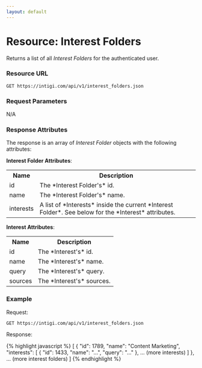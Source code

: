 ```yaml
---
layout: default
---
```


# Resource: Interest Folders

Returns a list of all *Interest Folders* for the authenticated user.

### Resource URL

`GET https://intigi.com/api/v1/interest_folders.json`

### Request Parameters

N/A

### Response Attributes

The response is an array of *Interest Folder* objects with the following attributes:

**Interest Folder Attributes**:

<table>
  <tr>
    <th>Name</th><th>Description</th>
  </tr>
  <tr>
    <td>id</td><td>The *Interest Folder's* id.</td>
  </tr>
  <tr>
    <td>name</td><td>The *Interest Folder's* name.</td>
  </tr>
  <tr>
    <td>interests</td><td>A list of *Interests* inside the current *Interest Folder*. See below for the *Interest* attributes.</td>
  </tr>
</table>

**Interest Attributes**:

<table>
  <tr>
    <th>Name</th><th>Description</th>
  </tr>
  <tr>
    <td>id</td><td>The *Interest's* id.</td>
  </tr>
  <tr>
    <td>name</td><td>The *Interest's* name.</td>
  </tr>
  <tr>
    <td>query</td><td>The *Interest's* query.</td>
  </tr>
  <tr>
    <td>sources</td><td>The *Interest's* sources.</td>
  </tr>
</table>


### Example

Request:

`GET https://intigi.com/api/v1/interest_folders.json`

Response:

{% highlight javascript %}
[
  {
    "id": 1789,
    "name": "Content Marketing",
    "interests": [
      {
        "id": 1433,
        "name": "...",
        "query": "..."
      },
      ... (more interests)
    ]
  },
  ... (more interest folders)
]
{% endhighlight %}

